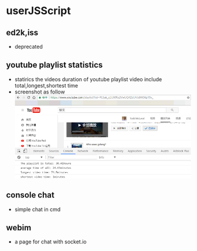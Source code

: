 # userJSScript
## ed2k,iss
- deprecated
## youtube playlist statistics
- statirics the videos duration of youtube playlist video include total,longest,shortest time
- screenshot as follow
![screenshot](img/youtube-statistics.png)
## console chat
- simple chat in cmd
## webim
- a page for chat with socket.io

